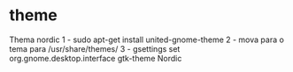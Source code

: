 # theme
Thema nordic 
1 - sudo apt-get install united-gnome-theme
2 - mova para o tema para /usr/share/themes/ 
3 - gsettings set org.gnome.desktop.interface gtk-theme Nordic
